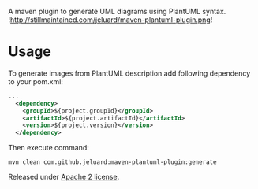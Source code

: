 A maven plugin to generate UML diagrams using PlantUML syntax. !http://stillmaintained.com/jeluard/maven-plantuml-plugin.png!

# Usage

To generate images from PlantUML description add following dependency to your pom.xml:

```xml
...
  <dependency>
    <groupId>${project.groupId}</groupId>
    <artifactId>${project.artifactId}</artifactId>
    <version>${project.version}</version>
  </dependency>
```

Then execute command:

```
mvn clean com.github.jeluard:maven-plantuml-plugin:generate
```

Released under [Apache 2 license](http://www.apache.org/licenses/LICENSE-2.0.html).
